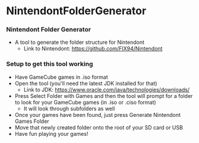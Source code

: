 # NintendontFolderGenerator

### Nintendont Folder Generator
* A tool to generate the folder structure for Nintendont
    * Link to Nintendont: https://github.com/FIX94/Nintendont

### Setup to get this tool working
* Have GameCube games in .iso format
* Open the tool (you'll need the latest JDK installed for that)
    * Link to JDK: https://www.oracle.com/java/technologies/downloads/
* Press Select Folder with Games and then the tool will prompt for a folder to look for your GameCube games (in .iso or .ciso format)
    * It will look through subfolders as well
* Once your games have been found, just press Generate Nintendont Games Folder
* Move that newly created folder onto the root of your SD card or USB
* Have fun playing your games!